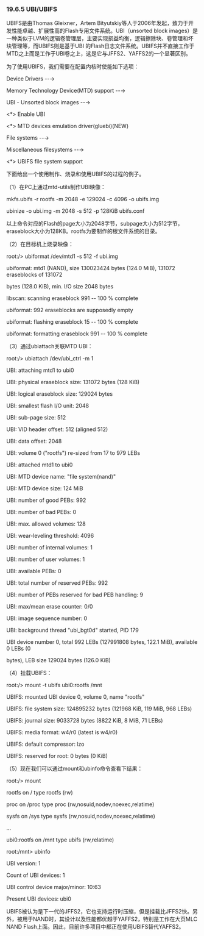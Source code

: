 ### 19.6.5 UBI/UBIFS

UBIFS是由Thomas Gleixner，Artem Bityutskiy等人于2006年发起，致力于开发性能卓越、扩展性高的Flash专用文件系统。UBI（unsorted block images）是一种类似于LVM的逻辑卷管理层，主要实现损益均衡，逻辑擦除块、卷管理和坏块管理等，而UBIFS则是基于UBI 的Flash日志文件系统。UBIFS并不直接工作于MTD之上而是工作于UBI卷之上，这是它与JFFS2、YAFFS2的一个显著区别。

为了使用UBIFS，我们需要在配置内核时使能如下选项：

Device Drivers --→ 
 
 Memory Technology Device(MTD) support --→ 
 
 UBI - Unsorted block images --→ 
 
 <*> Enable UBI 
 
 <*> MTD devices emulation driver(gluebi)(NEW) 
 
 File systems --→ 
 
 Miscellaneous filesystems --→ 
 
 <*> UBIFS file system support

下面给出一个使用制作、烧录和使用UBIFS的过程的例子。

（1）在PC上通过mtd-utils制作UBI映像：

mkfs.ubifs -r rootfs -m 2048 -e 129024 -c 4096 -o ubifs.img 
 
 ubinize -o ubi.img -m 2048 -s 512 -p 128KiB ubifs.conf

以上命令对应的Flash的page大小为2048字节，subpage大小为512字节，eraseblock大小为128KB。rootfs为要制作的根文件系统的目录。

（2）在目标机上烧录映像：

root:/> ubiformat /dev/mtd1 -s 512 -f ubi.img 
 
 ubiformat: mtd1 (NAND), size 130023424 bytes (124.0 MiB), 131072 eraseblocks of 131072 
 
 bytes (128.0 KiB), min. I/O size 2048 bytes 
 
 libscan: scanning eraseblock 991 -- 100 % complete 
 
 ubiformat: 992 eraseblocks are supposedly empty 
 
 ubiformat: flashing eraseblock 15 -- 100 % complete 
 
 ubiformat: formatting eraseblock 991 -- 100 % complete

（3）通过ubiattach关联MTD UBI：

root:/> ubiattach /dev/ubi_ctrl -m 1 
 
 UBI: attaching mtd1 to ubi0 
 
 UBI: physical eraseblock size: 131072 bytes (128 KiB) 
 
 UBI: logical eraseblock size: 129024 bytes 
 
 UBI: smallest flash I/O unit: 2048 
 
 UBI: sub-page size: 512 
 
 UBI: VID header offset: 512 (aligned 512) 
 
 UBI: data offset: 2048 
 
 UBI: volume 0 ("rootfs") re-sized from 17 to 979 LEBs 
 
 UBI: attached mtd1 to ubi0 
 
 UBI: MTD device name: "file system(nand)" 
 
 UBI: MTD device size: 124 MiB 
 
 UBI: number of good PEBs: 992 
 
 UBI: number of bad PEBs: 0 
 
 UBI: max. allowed volumes: 128 
 
 UBI: wear-leveling threshold: 4096 
 
 UBI: number of internal volumes: 1 
 
 UBI: number of user volumes: 1



UBI: available PEBs: 0 
 
 UBI: total number of reserved PEBs: 992 
 
 UBI: number of PEBs reserved for bad PEB handling: 9 
 
 UBI: max/mean erase counter: 0/0 
 
 UBI: image sequence number: 0 
 
 UBI: background thread "ubi_bgt0d" started, PID 179 
 
 UBI device number 0, total 992 LEBs (127991808 bytes, 122.1 MiB), available 0 LEBs (0 
 
 bytes), LEB size 129024 bytes (126.0 KiB)

（4）挂载UBIFS：

root:/> mount -t ubifs ubi0:rootfs /mnt 
 
 UBIFS: mounted UBI device 0, volume 0, name "rootfs" 
 
 UBIFS: file system size: 124895232 bytes (121968 KiB, 119 MiB, 968 LEBs) 
 
 UBIFS: journal size: 9033728 bytes (8822 KiB, 8 MiB, 71 LEBs) 
 
 UBIFS: media format: w4/r0 (latest is w4/r0) 
 
 UBIFS: default compressor: lzo 
 
 UBIFS: reserved for root: 0 bytes (0 KiB)

（5）现在我们可以通过mount和ubinfo命令查看下结果：

root:/> mount 
 
 rootfs on / type rootfs (rw) 
 
 proc on /proc type proc (rw,nosuid,nodev,noexec,relatime) 
 
 sysfs on /sys type sysfs (rw,nosuid,nodev,noexec,relatime) 
 
 ... 
 
 ubi0:rootfs on /mnt type ubifs (rw,relatime)

root:/mnt> ubinfo 
 
 UBI version: 1 
 
 Count of UBI devices: 1 
 
 UBI control device major/minor: 10:63 
 
 Present UBI devices: ubi0

UBIFS被认为是下一代的JFFS2，它也支持运行时压缩，但是挂载比JFFS2快。另外，被用于NAND时，其设计以及性能都优越于YAFFS2，特别是工作在大页MLC NAND Flash上面。因此，目前许多项目中都正在使用UBIFS替代YAFFS2。

